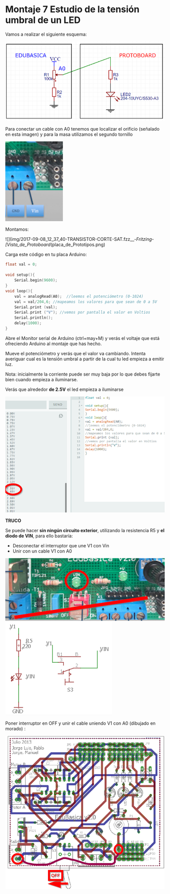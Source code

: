 
# Montaje 7 Estudio de la tensión umbral de un LED

Vamos a realizar el siguiente esquema:

![](img/2017-09-08_12_54_01-Electronic_circuit_design_-_EasyEDA.png)

Para conectar un cable con A0 tenemos que localizar el orificio (señalado en esta imagen) y para la masa utilizamos el segundo tornillo

![](img/m3img2.png)

Montamos:

![](img/2017-09-08_12_37_40-TRANSISTOR-CORTE-SAT.fzz__-_Fritzing_-_[Vista_de_Protoboard_(placa_de_Prototipos.png)

Carga este código en tu placa Arduino:

```cpp
float val = 0;

void setup(){
    Serial.begin(9600);
}
void loop(){
    val = analogRead(A0);  //leemos el potenciómetro (0-1024)
    val = val/204,6; //mapeamos los valores para que sean de 0 a 5V
    Serial.print (val);  
    Serial.print ("V"); //vemos por pantalla el valor en Voltios
    Serial.println();
    delay(1000);
}
```

Abre el Monitor serial de Arduino (ctrl+may+M) y verás el voltaje que está ofreciendo Arduino al montaje que has hecho.

Mueve el potenciómetro y verás que el valor va cambiando. Intenta averiguar cual es la tensión umbral a partir de la cual tu led empieza a emitir luz.

Nota: inicialmente la corriente puede ser muy baja por lo que debes fijarte bien cuando empieza a iluminarse.

Verás que alrededor **de 2.5V** el led empieza a iluminarse

![](img/img3.2.png)

**TRUCO**

Se puede hacer **sin ningún circuito exterior**, utilizando la resistencia R5 y **el diodo de VIN**, para ello bastaría:

- Desconectar el interruptor que une V1 con Vin
- Unir con un cable V1 con A0

![](img/img5.1.png)
![](img/img4.png)

Poner interruptor en OFF y unir el cable uniendo V1 con A0 (dibujado en morado) :

![](img/img6.1.png)
